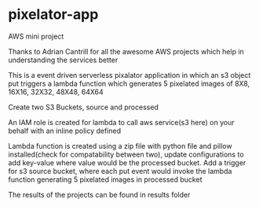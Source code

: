 # pixelator-app
AWS mini project

Thanks to Adrian Cantrill for all the awesome AWS projects which help in understanding the services better

This is a event driven serverless pixalator application in which an s3 object put triggers a lambda function which generates 5 pixelated images of 8X8, 16X16, 32X32, 48X48, 64X64

Create two S3 Buckets, source and processed

An IAM role is created for lambda to call aws service(s3 here) on your behalf with an inline policy defined

Lambda function is created using a zip file with python file and pillow installed(check for compatability between two), update configurations to add key-value where value would be the processed bucket. Add a trigger for s3 source bucket, where each put event would invoke the lambda function generating 5 pixelated images in processed bucket

The results of the projects can be found in results folder
